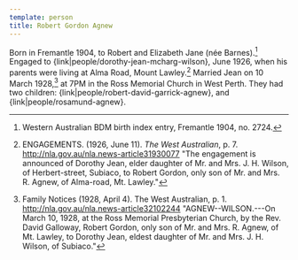 ```yaml
---
template: person
title: Robert Gordon Agnew
---
```


Born in Fremantle 1904, to Robert and Elizabeth Jane (née Barnes).[^BMD_WA_birth_1904]
Engaged to {link|people/dorothy-jean-mcharg-wilson}, June 1926,
when his parents were living at Alma Road, Mount Lawley.[^JeanRobertAgnewEngagement]
Married Jean on 10 March 1928,[^WestAust1928]
at 7PM in the Ross Memorial Church in West Perth.
They had two children: {link|people/robert-david-garrick-agnew}, and {link|people/rosamund-agnew}.

[^JeanRobertAgnewEngagement]:
	ENGAGEMENTS. (1926, June 11). *The West Australian*, p. 7. http://nla.gov.au/nla.news-article31930077
	"The engagement is announced of Dorothy Jean, elder daughter of Mr. and Mrs. J. H. Wilson, of Herbert-street, Subiaco,
	to Robert Gordon, only son of Mr. and Mrs. R. Agnew, of Alma-road, Mt. Lawley."

[^BMD_WA_birth_1904]:
	Western Australian BDM birth index entry, Fremantle 1904, no. 2724.

[^WestAust1928]:
	Family Notices (1928, April 4). The West Australian, p. 1. http://nla.gov.au/nla.news-article32102244
	"AGNEW--WILSON.---On March 10, 1928, at the Ross Memorial Presbyterian Church, by the Rev. David Galloway,
	Robert Gordon, only son of Mr. and Mrs. R. Agnew, of Mt. Lawley,
	to Dorothy Jean, eldest daughter of Mr. and Mrs. J. H. Wilson, of Subiaco."
